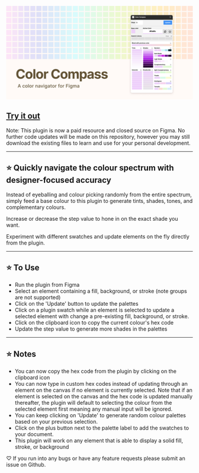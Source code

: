 ![Figma Color Compass](./colorartwork.jpg)

## [Try it out](https://www.figma.com/community/plugin/754415266574382747)

Note: This plugin is now a paid resource and closed source on Figma. No further code updates will be made on this repository, however you may still download the existing files to learn and use for your personal development.

---

## ⭐️ Quickly navigate the colour spectrum with designer-focused accuracy


Instead of eyeballing and colour picking randomly from the entire spectrum, simply feed a base colour to this plugin to generate tints, shades, tones, and complementary colours.

Increase or decrease the step value to hone in on the exact shade you want.

Experiment with different swatches and update elements on the fly directly from the plugin.

---

## ⭐️ To Use

- Run the plugin from Figma
- Select an element containing a fill, background, or stroke (note groups are not supported)
- Click on the 'Update' button to update the palettes
- Click on a plugin swatch while an element is selected to update a selected element with change a pre-existing fill, background, or stroke.
- Click on the clipboard icon to copy the current colour's hex code
- Update the step value to generate more shades in the palettes

---

## ⭐️ Notes

- You can now copy the hex code from the plugin by clicking on the clipboard icon
- You can now type in custom hex codes instead of updating through an element on the canvas if no element is currently selected. Note that if an element is selected on the canvas and the hex code is updated manually thereafter, the plugin will default to selecting the colour from the selected element first meaning any manual input will be ignored.
- You can keep clicking on 'Update' to generate random colour palettes based on your previous selection.
- Click on the plus button next to the palette label to add the swatches to your document.
- This plugin will work on any element that is able to display a solid fill, stroke, or background

♡ If you run into any bugs or have any feature requests please submit an issue on Github.

